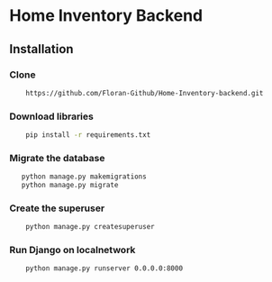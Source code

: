 # Home Inventory Backend

## Installation

<h3>
Clone
</h3>

```bash
    https://github.com/Floran-Github/Home-Inventory-backend.git
```
<h3>Download libraries</h3>

```bash
    pip install -r requirements.txt
```

<h3>Migrate the database</h3>

```bash
   python manage.py makemigrations
   python manage.py migrate
```

<h3>Create the superuser</h3>

```bash
    python manage.py createsuperuser
```

<h3>Run Django on localnetwork</h3>

```bash
    python manage.py runserver 0.0.0.0:8000
```
